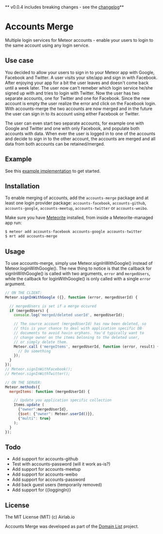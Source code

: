 ** v0.0.4 includes breaking changes - see the [changelog](https://github.com/lirbank/meteor-accounts-merge/blob/master/History.md)**

# Accounts Merge
Multiple login services for Meteor accounts - enable your users to login to the same account using any login service.

## Use case
You decided to allow your users to sign in to your Meteor app with Google, Facebook and Twitter. A user visits your site/app and sign in with Facebook. After enjoying your app for a bit the user leaves and doesn't come back until a week later. The user now can't remeber which login service he/she signed up with and tries to login with Twitter. Now the user has two separate accounts, one for Twitter and one for Facebook. Since the new account is empty the user realize the error and click on the Facebook login. With accounts-merge the two accounts are now merged and in the future the user can sign in to its account using either Facebook or Twitter.

The user can even start two separate accounts, for example one with Google and Twitter and one with only Facebook, and populate both accounts with data. When ever the user is logged in to one of the accounts and decide to sign in to the other account, the accounts are merged and all data from both accounts can be retained/merged.

## Example
See this [example implementation](https://github.com/lirbank/meteor-accounts-merge-example) to get started.

##  Installation
To enable merging of accounts, add the `accounts-merge` package and at least one login provider package: `accounts-facebook`, `accounts-github`, `accounts-google`, `accounts-meetup`, `accounts-twitter` or `accounts-weibo`.

Make sure you have [Meteorite](https://github.com/oortcloud/meteorite/) installed, from inside a Meteorite-managed app run:
``` sh
$ meteor add accounts-facebook accounts-google accounts-twitter
$ mrt add accounts-merge
```

## Usage
To use accounts-merge, simply use Meteor.signInWithGoogle() instead of Meteor.loginWithGoogle(). The new thing to notice is that the callback for signInWithGoogle() is called with two arguments, `error` and `mergedUsers`, while the callback for loginWithGoogle() is only called with a single `error` argument.

```javascript
// ON THE CLIENT:
Meteor.signInWithGoogle ({}, function (error, mergedUserId) {

  // mergedUsers is set if a merge occured
  if (mergedUsers) {
    console.log('merged/deleted userId', mergedUserId);

    // The source account (mergedUserId) has now been deleted, so
    // this is your chance to deal with application specific DB
    // documents to avoid havin orphans. You'd typically want to
    // change owner on the items beloning to the deleted user,
    // or simply delete them.
    Meteor.call ('mergeItems', mergedUserId, function (error, result) {
      // Do something
    });
  }
});
// Meteor.signInWithFacebook();
// Meteor.signInWithTwitter();
```

```javascript
// ON THE SERVER:
Meteor.methods({
  mergeItems: function (mergedUserId) {

    // Update you application specific collection
    Items.update (
      {"owner":mergedUserId},
      {$set: {"owner": Meteor.userId()}},
      {"multi": true}
    );
  }
});
```

## Todo
* Add support for accounts-github
* Test with accounts-password (will it work as-is?)
* Add support for accounts-meetup
* Add support for accounts-weibo
* Add support for accounts-password
* Add back guest users (temporarily removed)
* Add support for {{loggingIn}}

## License
The MIT License (MIT) (c) Airlab.io

Accounts Merge was developed as part of the [Domain List](http://domainlist.io/) project.
